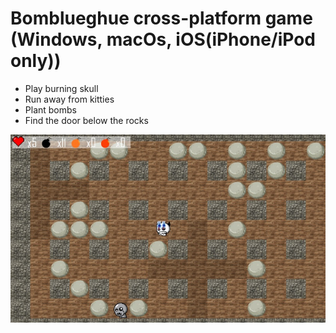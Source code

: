 <h1>Bomblueghue cross-platform game (Windows, macOs, iOS(iPhone/iPod only))</h1>

<ul>
  <li>Play burning skull </li>
  <li>Run away from kitties</li>
   <li>Plant bombs</li>
  <li>Find the door below the rocks</li>
</ul>

<img src="originals/bomblueghue.jpg">
